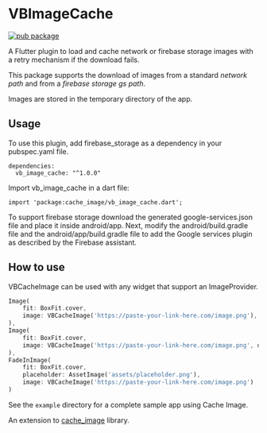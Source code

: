 # VBImageCache

[![pub package](https://img.shields.io/pub/v/cache_image.svg)](https://pub.dartlang.org/packages/cache_image)

A Flutter plugin to load and cache network or firebase storage images with a retry mechanism if the download fails.

This package supports the download of images from a standard *network path* and from a *firebase storage gs path*.

Images are stored in the temporary directory of the app.

## Usage

To use this plugin, add firebase_storage as a dependency in your pubspec.yaml file.

```
dependencies:
  vb_image_cache: "^1.0.0"

```

Import vb_image_cache in a dart file:
```
import 'package:cache_image/vb_image_cache.dart';
```

To support firebase storage download the generated google-services.json file and place it inside android/app. Next, modify the android/build.gradle file and the android/app/build.gradle file to add the Google services plugin as described by the Firebase assistant.

## How to use

VBCacheImage can be used with any widget that support an ImageProvider.

``` dart
Image(
    fit: BoxFit.cover,
    image: VBCacheImage('https://paste-your-link-here.com/image.png'),
),
Image(
    fit: BoxFit.cover,
    image: VBCacheImage('https://paste-your-link-here.com/image.png', duration: Duration(seconds: 2), durationExpiration: Duration(seconds: 10)),
),
FadeInImage(
    fit: BoxFit.cover,
    placeholder: AssetImage('assets/placeholder.png'),
    image: VBCacheImage('https://paste-your-link-here.com/image.png')
)
 ```

See the `example` directory for a complete sample app using Cache Image.

An extension to [cache_image](https://github.com/oxequa/flutter_cache_image) library.